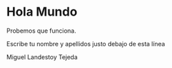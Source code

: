 # Hola Mundo

Probemos que funciona.

Escribe tu nombre y apellidos justo debajo de esta línea

Miguel Landestoy Tejeda
